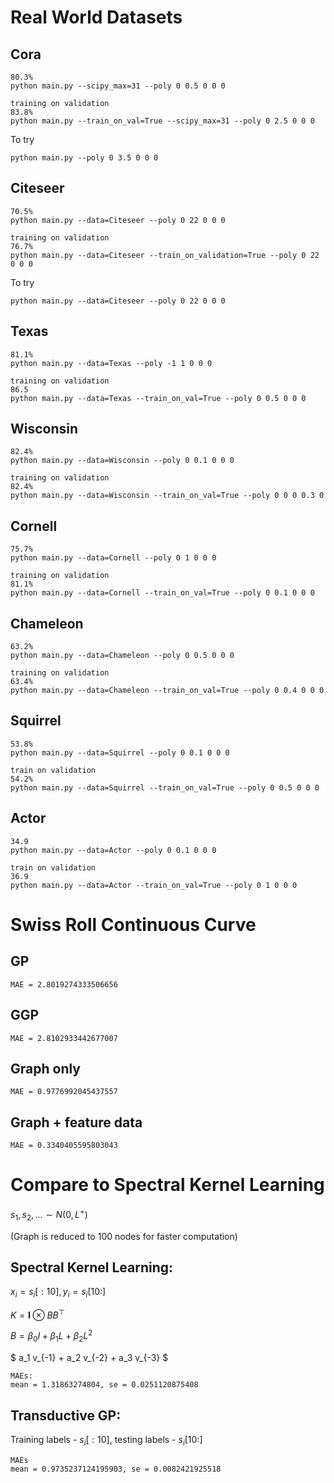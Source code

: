 # Real World Datasets

## Cora
```
80.3%
python main.py --scipy_max=31 --poly 0 0.5 0 0 0

training on validation
83.8%
python main.py --train_on_val=True --scipy_max=31 --poly 0 2.5 0 0 0
```
To try
```
python main.py --poly 0 3.5 0 0 0
```
## Citeseer
```
70.5%
python main.py --data=Citeseer --poly 0 22 0 0 0

training on validation
76.7%
python main.py --data=Citeseer --train_on_validation=True --poly 0 22 0 0 0
```
To try
```
python main.py --data=Citeseer --poly 0 22 0 0 0
```

## Texas
```
81.1%
python main.py --data=Texas --poly -1 1 0 0 0

training on validation
86.5
python main.py --data=Texas --train_on_val=True --poly 0 0.5 0 0 0
```

## Wisconsin
```
82.4%
python main.py --data=Wisconsin --poly 0 0.1 0 0 0

training on validation
82.4%
python main.py --data=Wisconsin --train_on_val=True --poly 0 0 0 0.3 0
```

## Cornell
```
75.7%
python main.py --data=Cornell --poly 0 1 0 0 0

training on validation
81.1%
python main.py --data=Cornell --train_on_val=True --poly 0 0.1 0 0 0
```

## Chameleon
```
63.2%
python main.py --data=Chameleon --poly 0 0.5 0 0 0

training on validation
63.4%
python main.py --data=Chameleon --train_on_val=True --poly 0 0.4 0 0 0
```

## Squirrel
```
53.8%
python main.py --data=Squirrel --poly 0 0.1 0 0 0

train on validation
54.2%
python main.py --data=Squirrel --train_on_val=True --poly 0 0.5 0 0 0
```

## Actor
```
34.9
python main.py --data=Actor --poly 0 0.1 0 0 0

train on validation
36.9
python main.py --data=Actor --train_on_val=True --poly 0 1 0 0 0
```

# Swiss Roll Continuous Curve

## GP
```
MAE = 2.8019274333506656
```

## GGP
```
MAE = 2.8102933442677007
```

## Graph only
```
MAE = 0.9776992045437557
```

## Graph + feature data
```
MAE = 0.3340405595803043
```

# Compare to Spectral Kernel Learning

$s_1, s_2, \dots \sim N(0, L^+)$

(Graph is reduced to 100 nodes for faster computation)

## Spectral Kernel Learning:

$x_i = s_i[:10], y_i = s_i[10:]$

$K = \mathbf{I} \otimes BB^\top$

$B = \beta_0 I + \beta_1 L + \beta_2 L^2$

$ a_1 v_{-1} + a_2 v_{-2} + a_3 v_{-3} $
```
MAEs:
mean = 1.31863274804, se = 0.0251120875408
```

## Transductive GP:

Training labels - $s_i[:10]$, testing labels - $s_i[10:]$

```
MAEs
mean = 0.9735237124195903, se = 0.0082421925518
```